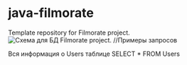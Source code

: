 # java-filmorate
Template repository for Filmorate project.
![Схема для БД Filmorate project.](/Users/alekseydvoeglazov/dev/java-filmorate/src/main/resources/schema.png)
//Примеры запросов

Вся информация о Users таблице
SELECT *
FROM Users